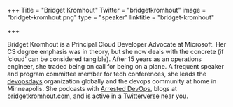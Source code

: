 +++
Title = "Bridget Kromhout"
Twitter = "bridgetkromhout"
image = "bridget-kromhout.png"
type = "speaker"
linktitle = "bridget-kromhout"

+++

Bridget Kromhout is a Principal Cloud Developer Advocate at Microsoft. Her CS degree emphasis was in theory, but she now deals with the concrete (if ‘cloud’ can be considered tangible). After 15 years as an operations engineer, she traded being on call for being on a plane. A frequent speaker and program committee member for tech conferences, she leads the [devopsdays](https://devopsdays.org/) organization globally and the devops community at home in Minneapolis. She podcasts with [Arrested DevOps](https://arresteddevops.com/), blogs at [bridgetkromhout.com](https://bridgetkromhout.com/), and is active in a [Twitterverse](https://twitter.com/bridgetkromhout) near you.
